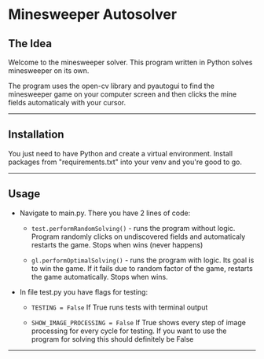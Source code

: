 # Minesweeper Autosolver

## The Idea

Welcome to the minesweeper solver. This program written in Python solves minesweeper on its own. 

The program uses the open-cv library and pyautogui to find the minesweeper game on your computer screen and then clicks the mine fields automaticaly with your cursor.

---

## Installation

You just need to have Python and create a virtual environment. Install packages from "requirements.txt" into your venv and you're good to go.

---

## Usage

* Navigate to main.py. There you have 2 lines of code:

    - `test.performRandomSolving()` - runs the program without logic. Program randomly clicks on undiscovered fields and automaticaly restarts the game. Stops when wins (never happens)

    - `gl.performOptimalSolving()` - runs the program with logic. Its goal is to win the game. If it fails due to random factor of the game, restarts the game automatically. Stops when wins.

* In file test.py you have flags for testing:

    - `TESTING = False` If True runs tests with terminal output

    - `SHOW_IMAGE_PROCESSING = False` If True shows every step of image processing for every cycle for testing. If you want to use the program for solving this should definitely be False

---